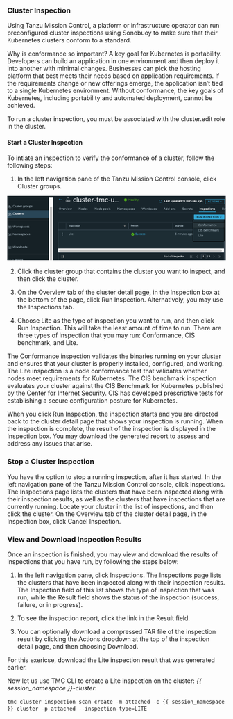 ### **Cluster Inspection**

Using Tanzu Mission Control, a platform or infrastructure operator 
can run preconfigured cluster inspections using Sonobuoy to make sure 
that their Kubernetes clusters conform to a standard.

Why is conformance so important? A key goal for Kubernetes is portability. 
Developers can build an application in one environment and then deploy it 
into another with minimal changes. 
Businesses can pick the hosting platform that best meets their needs 
based on application requirements. 
If the requirements change or new offerings emerge, the application 
isn’t tied to a single Kubernetes environment. 
Without conformance, the key goals of Kubernetes, including portability 
and automated deployment, cannot be achieved.

To run a cluster inspection, you must be associated with the 
cluster.edit role in the cluster.

#### **Start a Cluster Inspection**
To intiate an inspection to verify the conformance of a cluster, follow
the following steps: 

1. In the left navigation pane of the Tanzu Mission Control console, click Cluster groups.

  ![](./images/inspection-1.png)

2. Click the cluster group that contains the cluster you want to inspect, and then click the cluster.
3. On the Overview tab of the cluster detail page, in the Inspection box at
the bottom of the page, click Run Inspection. 
Alternatively, you may use the Inspections tab. 

4. Choose Lite as the type of inspection you want to run, 
and then click Run Inspection. This will take the least amount of time to run.
There are three types of inspection that you may run: Conformance, 
CIS benchmark, and Lite.

The Conformance inspection validates the binaries running on your cluster and ensures that your cluster is properly installed, configured, and working. 
The Lite inspection is a node conformance test that validates whether nodes meet requirements for Kubernetes. 
The CIS benchmark inspection evaluates your cluster against the CIS Benchmark 
for Kubernetes published by the Center for Internet Security. 
CIS has developed prescriptive tests for establishing a secure configuration 
posture for Kubernetes. 

When you click Run Inspection, the inspection starts and you are directed back to the cluster detail page that shows your inspection is running. When the inspection is complete, the result of the inspection is displayed in the Inspection box.
You may download the generated report to assess and address any issues that arise. 


### **Stop a Cluster Inspection**
You have the option to stop a running inspection, after it has started.
In the left navigation pane of the Tanzu Mission Control console, click Inspections.
The Inspections page lists the clusters that have been inspected along 
with their inspection results, as well as the clusters that 
have inspections that are currently running.
Locate your cluster in the list of inspections, and then click the cluster.
On the Overview tab of the cluster detail page, in the Inspection box, click Cancel Inspection.

### **View and Download Inspection Results**
Once an inspection is finished, you may view and download the results of 
inspections that you have run, by following the steps below: 

1. In the left navigation pane, click Inspections.
The Inspections page lists the clusters that have been inspected along 
with their inspection results.
The Inspection field of this list shows the type of inspection that was run, 
while the Result field shows the status of the inspection 
(success, failure, or in progress).

2. To see the inspection report, click the link in the Result field.

3. You can optionally download a compressed TAR file of the inspection result 
by clicking the Actions dropdown at the top of the inspection detail page, 
and then choosing Download.

For this exericse, download the Lite inspection result that was generated 
earlier.


Now let us use TMC CLI to create a Lite inspection on the cluster: *{{ session_namespace }}-cluster*:
```execute-1
tmc cluster inspection scan create -m attached -c {{ session_namespace }}-cluster -p attached --inspection-type=LITE
```

